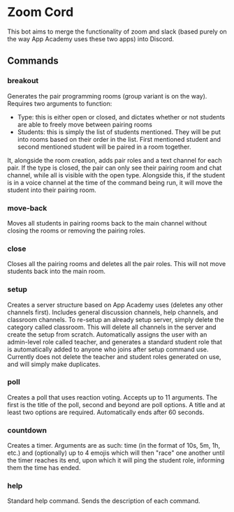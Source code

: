 # Zoom Cord

This bot aims to merge the functionality of zoom and slack (based purely on the way App Academy uses these two apps) into Discord.

## Commands
 
### breakout
Generates the pair programming rooms (group variant is on the way).
Requires two arguments to function:
 - Type: this is either open or closed, and dictates whether or not students are able to freely move between pairing rooms
 - Students: this is simply the list of students mentioned. They will be put into rooms based on their order in the list. First mentioned student and
   second mentioned student will be paired in a room together.
   
It, alongside the room creation, adds pair roles and a text channel for each pair. If the type is closed, the pair can only see their pairing room and chat channel,
while all is visible with the open type. Alongside this, if the student is in a voice channel at the time of the command being run, it will move the student into their
pairing room.

### move-back
Moves all students in pairing rooms back to the main channel without closing the rooms or removing the pairing roles.

### close
Closes all the pairing rooms and deletes all the pair roles. This will not move students back into the main room.

### setup
Creates a server structure based on App Academy uses (deletes any other channels first). Includes general discussion channels, help channels, and classroom channels. 
To re-setup an already setup server, simply delete the category called classroom. This will delete all channels in the server and create the setup from scratch.
Automatically assigns the user with an admin-level role called teacher, and generates a standard student role that is automatically added to anyone who joins after
setup command use.
Currently does not delete the teacher and student roles generated on use, and will simply make duplicates.

### poll
Creates a poll that uses reaction voting. Accepts up to 11 arguments. The first is the title of the poll, second and beyond are poll options.
A title and at least two options are required. Automatically ends after 60 seconds.

### countdown
Creates a timer. Arguments are as such: time (in the format of 10s, 5m, 1h, etc.) and (optionally) up to 4 emojis which will then "race" one another until
the timer reaches its end, upon which it will ping the student role, informing them the time has ended.

### help
Standard help command. Sends the description of each command.
